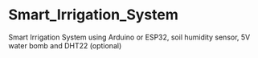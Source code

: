 # Smart_Irrigation_System
Smart Irrigation System using Arduino or ESP32, soil humidity sensor, 5V water bomb and DHT22 (optional)
